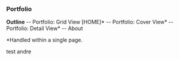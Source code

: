 ### Portfolio

**Outline**
-- Portfolio: Grid View [HOME]*
-- Portfolio: Cover View*
-- Portfolio: Detail View*
-- About

*Handled within a single page.

test andre
